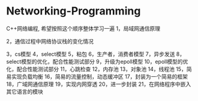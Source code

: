 # Networking-Programming
C++网络编程, 希望按照这个顺序整体学习一遍
1，局域网通信原理

2，通信过程中网络协议栈的变化情况

3，cs模型
4，select模型
5，粘包
6，生产者，消费者模型
7，异步发送
8，select模型的优化，配合性能测试部分
9，升级为epoll模型
10，epoll模型的优化，配合性能测试部分
11，心跳检查
12，内存池
13，对象池
14，线程池
15，简易实现负载均衡
16，简易的流量控制，动态缓冲区
17，封装为一个简易的框架
18，广域网通信原理
19，实现内网穿透
20，进一步封装
21，在网络程序中嵌入其它语言的模块
